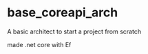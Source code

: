 # base_coreapi_arch



A basic architect to start a project from scratch 

made  .net core with Ef 
